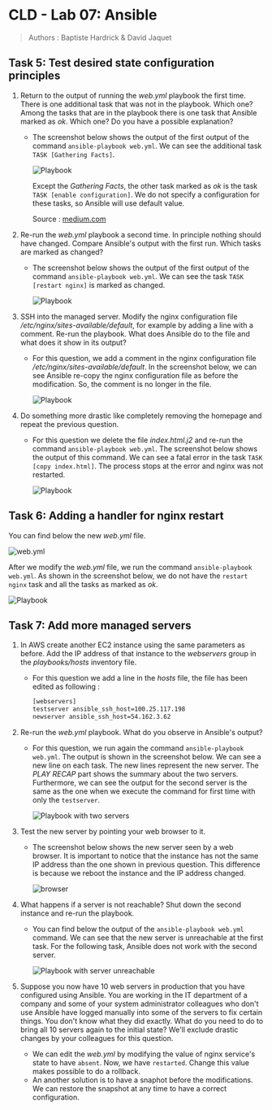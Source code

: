 # CLD - Lab 07: Ansible


> Authors : Baptiste Hardrick & David Jaquet

## Task 5: Test desired state configuration principles

1. Return to the output of running the *web.yml* playbook the first time. There is one additional task that was not in the playbook. Which one? Among the tasks that are in the playbook there is one task that Ansible marked as *ok*. Which one? Do you have a possible explanation?
   
   - The screenshot below shows the output of the first output of the command `ansible-playbook web.yml`. We can see the additional task `TASK [Gathering Facts]`.
   
     ![Playbook](./assets/runPlaybook.png)
   
     Except the *Gathering Facts*, the other task marked as *ok* is the task `TASK [enable configuration]`. We do not specify a configuration for these tasks, so Ansible will use default value.
   
     Source : [medium.com](https://medium.com/@abhijeet.kamble619/10-things-you-should-start-using-in-your-ansible-playbook-808daff76b65)
2. Re-run the *web.yml* playbook a second time. In principle nothing should have changed. Compare Ansible's output with the first run. Which tasks are marked as changed?
   
   - The screenshot below shows the output of the first output of the command `ansible-playbook web.yml`. We can see the task `TASK [restart nginx]` is marked as changed.
   
     ![Playbook](./assets/runPlaybook2nd.png)
3. SSH into the managed server. Modify the nginx configuration file */etc/nginx/sites-available/default*, for example by adding a line with a comment. Re-run the playbook. What does Ansible do to the file and what does it show in its output?
   
   - For this question, we add a comment in the nginx configuration file */etc/nginx/sites-available/default*. In the screenshot below, we can see Ansible re-copy the nginx configuration file as before the modification. So, the comment is no longer in the file.
   
     ![Playbook](./assets/runPlaybook3rd.png)
4. Do something more drastic like completely removing the homepage and repeat the previous question.
   
   - For this question we delete the file *index.html.j2* and re-run the command `ansible-playbook web.yml`. The screenshot below shows the output of this command. We can see a fatal error in the task `TASK [copy index.html]`. The process stops at the error and nginx was not restarted.
   
     ![Playbook](./assets/runPlaybook4th.png)

## Task 6: Adding a handler for nginx restart

You can find below the new *web.yml* file.

![web.yml](./assets/webYML.png)

 After we modify the *web.yml* file, we run the command `ansible-playbook web.yml`. As shown in the screenshot below, we do not have the `restart nginx` task and all the tasks as marked as *ok*.

![Playbook](./assets/runPlaybook_t6.png)

## Task 7: Add more managed servers

1. In AWS create another EC2 instance using the same parameters as before. Add the IP address of that instance to the *webservers* group in the *playbooks/hosts* inventory file.
   
   - For this question we add a line in the *hosts* file, the file has been edited as following : 
   
     ```bash
     [webservers]
     testserver ansible_ssh_host=100.25.117.198
     newserver ansible_ssh_host=54.162.3.62
     ```
2. Re-run the *web.yml* playbook. What do you observe in Ansible's output?
   
   - For this question, we run again the command `ansible-playbook web.yml`. The output is shown in the screenshot below. We can see a new line on each task. The new lines represent the new server.  The *PLAY RECAP* part shows the summary about the two servers. Furthermore, we can see the output for the second server is the same as the one when we execute the command for first time with only the `testserver`.
   
     ![Playbook with two servers](./assets/Playbook2servers.png)
3. Test the new server by pointing your web browser to it.
   
   - The screenshot below shows the new server seen by a web browser. It is important to notice that the instance has not the same IP address than the one shown in previous question. This difference is because we reboot the instance and the IP address changed. 
   
     ![browser](./assets/browser.jpg)
4. What happens if a server is not reachable? Shut down the second instance and re-run the playbook.
   
   - You can find below the output of the `ansible-playbook web.yml` command. We can see that the new server is unreachable at the first task. For the following task, Ansible does not work with the second server.
   
     ![Playbook with server unreachable](./assets/PlaybookWithServerShutdown.png)
5. Suppose you now have 10 web servers in production that you have configured using Ansible. You are working in the IT department of a company and some of your system administrator colleagues who don't use Ansible have logged manually into some of the servers to fix certain things. You don't know what they did exactly. What do you need to do to bring all 10 servers again to the initial state? We'll exclude drastic changes by your colleagues for this question.
   
   - We can edit the *web.yml* by modifying the value of nginx service's state to have `absent`. Now, we have `restarted`. Change this value makes possible to do a rollback.
   - An another solution is to have a snaphot before the modifications. We can restore the snapshot at any time to have a correct configuration.

